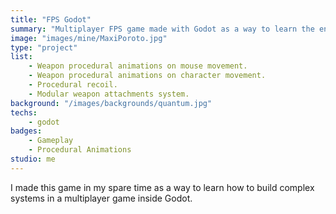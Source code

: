 ```yaml
---
title: "FPS Godot"
summary: "Multiplayer FPS game made with Godot as a way to learn the engine."
image: "images/mine/MaxiPoroto.jpg"
type: "project"
list:
    - Weapon procedural animations on mouse movement.
    - Weapon procedural animations on character movement.
    - Procedural recoil.
    - Modular weapon attachments system.
background: "/images/backgrounds/quantum.jpg"
techs:
    - godot
badges:
    - Gameplay
    - Procedural Animations
studio: me
---
```


I made this game in my spare time as a way to learn how to build complex systems in a multiplayer game inside Godot.